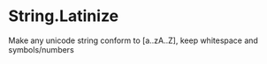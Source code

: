 String.Latinize
===============

Make any unicode string conform to [a..zA..Z], keep whitespace and symbols/numbers